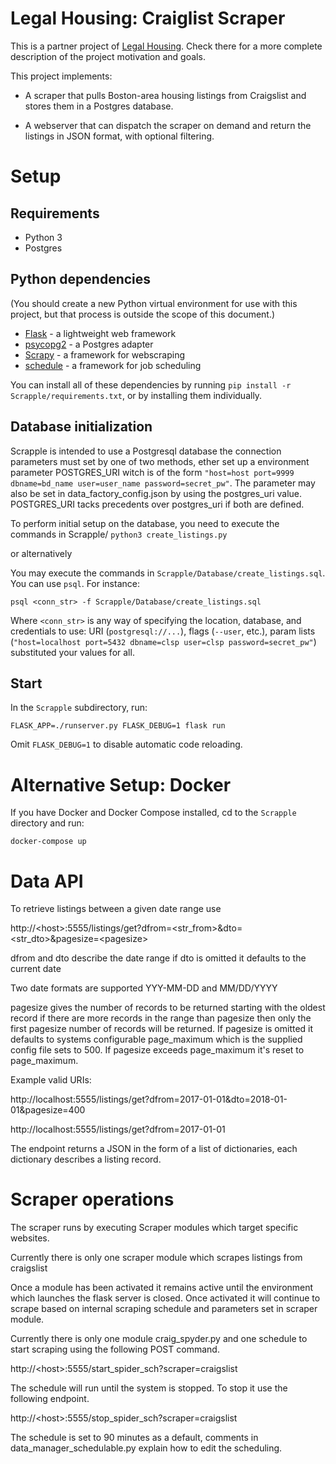 # Legal Housing: Craiglist Scraper 

  This is a partner project of [Legal Housing](https://github.com/codeforboston/legalhousing). Check there for a more complete
  description of the project motivation and goals.

  This project implements:
  
  * A scraper that pulls Boston-area housing listings from Craigslist and stores
    them in a Postgres database.
    
  * A webserver that can dispatch the scraper on demand and return the listings
    in JSON format, with optional filtering.
    
# Setup

## Requirements

  - Python 3
  - Postgres
  
## Python dependencies
   
   (You should create a new Python virtual environment for use with this
   project, but that process is outside the scope of this document.)

  - [Flask](http://flask.pocoo.org) - a lightweight web framework
  - [psycopg2](http://initd.org/psycopg/) - a Postgres adapter
  - [Scrapy](https://scrapy.org) - a framework for webscraping
  - [schedule](https://schedule.readthedocs.io/en/stable/) - a framework for  job scheduling
  
  
  You can install all of these dependencies by running 
  `pip install -r Scrapple/requirements.txt`, or by installing them 
  individually.

## Database initialization
  
  Scrapple is intended to use a Postgresql database the connection parameters must set by one of two methods, ether set up a environment parameter POSTGRES_URI witch is of the form `"host=host port=9999 dbname=bd_name user=user_name password=secret_pw"`.
  The parameter may also be set in data_factory_config.json by using the postgres_uri value. POSTGRES_URI tacks precedents over postgres_uri if both are defined.

  To perform initial setup on the database, you need to execute the commands in Scrapple/
  `python3 create_listings.py`

  or alternatively

  You may execute the commands in
  `Scrapple/Database/create_listings.sql`. You can use `psql`. For instance:
  
  `psql <conn_str> -f Scrapple/Database/create_listings.sql`

  Where `<conn_str>` is any way of specifying the location, database, and
  credentials to use: URI (`postgresql://...`), flags (`--user`, etc.), param
  lists (`"host=localhost port=5432 dbname=clsp user=clsp password=secret_pw"`) substituted your values for all.
  
## Start

  In the `Scrapple` subdirectory, run:
  
  `FLASK_APP=./runserver.py FLASK_DEBUG=1 flask run`
  
  Omit `FLASK_DEBUG=1` to disable automatic code reloading.
  
# Alternative Setup: Docker

  If you have Docker and Docker Compose installed, cd to the `Scrapple`
  directory and run:
  
  `docker-compose up`

# Data API 

  To retrieve listings between a given date range use

  http://&lt;host&gt;:5555/listings/get?dfrom=<str_from>&dto=<str_dto>&pagesize=&lt;pagesize>

  dfrom and dto describe the date range if dto is omitted it defaults to the current date

  Two date formats are supported YYY-MM-DD and MM/DD/YYYY

  pagesize gives the number of records to be returned starting with the oldest record if there are more records in the range  than pagesize then only the first pagesize number of records will be returned.
  If pagesize is omitted it defaults to systems configurable page_maximum which is the supplied config file sets to 500.
  If pagesize exceeds page_maximum it's reset to page_maximum.

  Example valid URIs:
  <p>http://localhost:5555/listings/get?dfrom=2017-01-01&dto=2018-01-01&pagesize=400</p>
  <p>http://localhost:5555/listings/get?dfrom=2017-01-01</p>

  The endpoint returns a JSON in the form of a list of dictionaries, each dictionary describes a listing record.

# Scraper operations 

  The scraper runs by executing Scraper modules which target specific websites.

  Currently there is only one scraper module which scrapes listings from craigslist

  Once a module has been activated it remains active until the environment which launches the flask server is closed. Once activated it will continue to scrape based on internal scraping schedule and parameters set in scraper module.

  Currently there is only one module craig_spyder.py and one schedule to start scraping using the following POST command.
  <p>http://&lt;host&gt;:5555/start_spider_sch?scraper=craigslist</p>

  The schedule will run until the system is stopped. To stop it use the following endpoint.
  <p>http://&lt;host&gt;:5555/stop_spider_sch?scraper=craigslist</p>

  The schedule is set to 90 minutes as a default, comments in data_manager_schedulable.py explain how to edit the scheduling.
  

